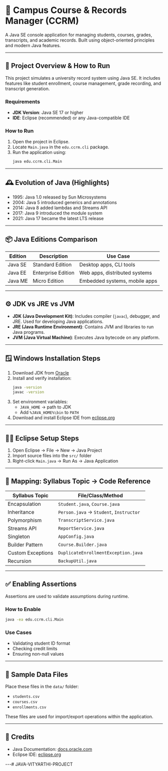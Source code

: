 # 📘 Campus Course & Records Manager (CCRM)

A Java SE console application for managing students, courses, grades, transcripts, and academic records. Built using object-oriented principles and modern Java features.

---

## 🚀 Project Overview & How to Run

This project simulates a university record system using Java SE. It includes features like student enrollment, course management, grade recording, and transcript generation.

### Requirements

- **JDK Version**: Java SE 17 or higher
- **IDE**: Eclipse (recommended) or any Java-compatible IDE

### How to Run

1. Open the project in Eclipse.
2. Locate `Main.java` in the `edu.ccrm.cli` package.
3. Run the application using:
   ```bash
   java edu.ccrm.cli.Main
   ```

---

## 🕰️ Evolution of Java (Highlights)

- 1995: Java 1.0 released by Sun Microsystems
- 2004: Java 5 introduced generics and annotations
- 2014: Java 8 added lambdas and Streams API
- 2017: Java 9 introduced the module system
- 2021: Java 17 became the latest LTS release

---

## 📦 Java Editions Comparison

| Edition   | Description         | Use Case                        |
|-----------|---------------------|---------------------------------|
| Java SE   | Standard Edition    | Desktop apps, CLI tools         |
| Java EE   | Enterprise Edition  | Web apps, distributed systems   |
| Java ME   | Micro Edition       | Embedded systems, mobile apps   |

---

## ⚙️ JDK vs JRE vs JVM

- **JDK (Java Development Kit)**: Includes compiler (`javac`), debugger, and JRE. Used for developing Java applications.
- **JRE (Java Runtime Environment)**: Contains JVM and libraries to run Java programs.
- **JVM (Java Virtual Machine)**: Executes Java bytecode on any platform.

---

## 🪟 Windows Installation Steps

1. Download JDK from [Oracle](https://www.oracle.com/java/technologies/javase-downloads.html)
2. Install and verify installation:
   ```bash
   java -version
   javac -version
   ```
3. Set environment variables:
   - `JAVA_HOME` → path to JDK
   - Add `%JAVA_HOME%\bin` to `PATH`
4. Download and install Eclipse IDE from [eclipse.org](https://www.eclipse.org)

---

## 🧑‍💻 Eclipse Setup Steps

1. Open Eclipse → File → New → Java Project
2. Import source files into the `src/` folder
3. Right-click `Main.java` → Run As → Java Application

---

## 🧾 Mapping: Syllabus Topic → Code Reference

| Syllabus Topic         | File/Class/Method                     |
|------------------------|---------------------------------------|
| Encapsulation          | `Student.java`, `Course.java`         |
| Inheritance            | `Person.java` → `Student`, `Instructor` |
| Polymorphism           | `TranscriptService.java`              |
| Streams API            | `ReportService.java`                  |
| Singleton              | `AppConfig.java`                      |
| Builder Pattern        | `Course.Builder.java`                 |
| Custom Exceptions      | `DuplicateEnrollmentException.java`   |
| Recursion              | `BackupUtil.java`                     |

---

## ✅ Enabling Assertions

Assertions are used to validate assumptions during runtime.


### How to Enable

```bash
java -ea edu.ccrm.cli.Main
```

### Use Cases

- Validating student ID format
- Checking credit limits
- Ensuring non-null values

---

## 📂 Sample Data Files

Place these files in the `data/` folder:

- `students.csv`
- `courses.csv`
- `enrollments.csv`

These files are used for import/export operations within the application.

---

## 🙌 Credits

- Java Documentation: [docs.oracle.com](https://docs.oracle.com)
- Eclipse IDE: [eclipse.org](https://www.eclipse.org)

---#   J A V A - V I T Y A R T H I - P R O J E C T 
 
 
